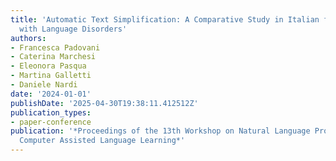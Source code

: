 ```yaml
---
title: 'Automatic Text Simplification: A Comparative Study in Italian for Children
  with Language Disorders'
authors:
- Francesca Padovani
- Caterina Marchesi
- Eleonora Pasqua
- Martina Galletti
- Daniele Nardi
date: '2024-01-01'
publishDate: '2025-04-30T19:38:11.412512Z'
publication_types:
- paper-conference
publication: '*Proceedings of the 13th Workshop on Natural Language Processing for
  Computer Assisted Language Learning*'
---
```


